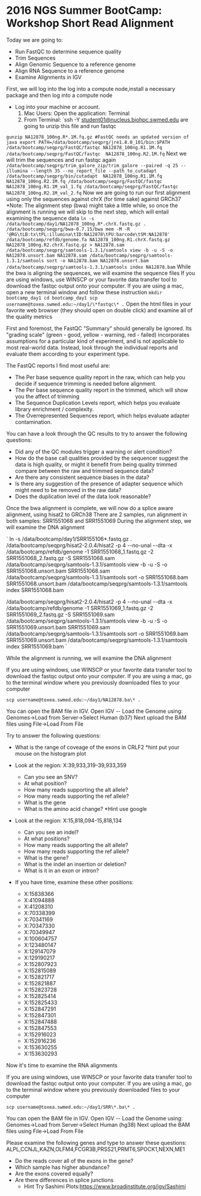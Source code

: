 # 2016 NGS Summer BootCamp: Workshop Short Read Alignment

Today we are going to:

* Run FastQC to determine sequence quality
* Trim Sequences
* Align Genomic Sequence to a reference genome
* Align RNA Sequence to a reference genome
* Examine Alignments in IGV

First, we will log into the log into a compute node,install a necessary package and then log into a compute node

* Log into your machine or account.
  1. Mac Users: Open the application: Terminal
  2. From Terminal: `ssh -Y  student01@nucleus.biohpc.swmed.edu
 are going to unzip this file and run fastqc

`
gunzip NA12878_100ng.R*.1M.fq.gz
#FastQC needs an updated version of java
export PATH=/data/bootcamp/seqprg/jre1.8.0_101/bin:$PATH
/data/bootcamp/seqprg/FastQC/fastqc NA12878_100ng.R1.1M.fq
/data/bootcamp/seqprg/FastQC/fastqc  NA12878_100ng.R2.1M.fq
`
Next we will trim the sequences and run fastqc again
`
/data/bootcamp/seqprg/trim_galore_zip/trim_galore --paired -q 25 --illumina --length 35 --no_report_file --path_to_cutadapt  /data/bootcamp/seqprg/bin/cutadapt  NA12878_100ng.R1.1M.fq NA12878_100ng.R2.1M.fq
/data/bootcamp/seqprg/FastQC/fastqc NA12878_100ng.R1.1M_val_1.fq
/data/bootcamp/seqprg/FastQC/fastqc NA12878_100ng.R2.1M_val_2.fq
`
Now we are going to run our first alignment using only the sequences against chrX (for time sake) against GRCh37
*Note: The alignment step (bwa) might take a little while, so once the alignment is running we will skip to the next step, which will entail examining the sequence data
`
ln -s /data/bootcamp/day1/NA12878_100ng.R*.chrX.fastq.gz .
/data/bootcamp/seqprg/bwa-0.7.15/bwa mem -M -R '@RG\tLB:tx\tPL:illumina\tID:NA12878\tPU:barcode\tSM:NA12878' /data/bootcamp/refdb/genome.fa NA12878_100ng.R1.chrX.fastq.gz NA12878_100ng.R2.chrX.fastq.gz > NA12878.sam
/data/bootcamp/seqprg/samtools-1.3.1/samtools view -b -u -S -o NA12878.unsort.bam NA12878.sam
/data/bootcamp/seqprg/samtools-1.3.1/samtools sort -o NA12878.bam NA12878.unsort.bam
/data/bootcamp/seqprg/samtools-1.3.1/samtools index NA12878.bam
`
While the bwa is aligning the sequences, we will examine the sequence files
If you are using windows, use WINSCP or your favorite data transfer tool to download the fastqc output onto your computer.
If you are using a mac, open a new terminal window and follow these instruction
`
mkdir bootcamp_day1
cd bootcamp_day1
scp username@toxea.swmed.edu:~/day1/\*fastqc\* .
`
Open the html files in your favorite web browser (they should open on double click) and examine all of the quality metrics

First and foremost, the FastQC "Summary" should generally be ignored. Its "grading scale" (green - good, yellow - warning, red - failed) incorporates assumptions for a particular kind of experiment, and is not applicable to most real-world data. Instead, look through the individual reports and evaluate them according to your experiment type.

The FastQC reports I find most useful are:

* The Per base sequence quality report in the raw, which can help you decide if sequence trimming is needed before alignment.
* The Per base sequence quality report in the trimmed, which will show you the affect of trimming
* The Sequence Duplication Levels report, which helps you evaluate library enrichment / complexity.
* The Overrepresented Sequences report, which helps evaluate adapter contamination.

You can have a look through the QC results to try to answer the following questions:

* Did any of the QC modules trigger a warning or alert condition?
* How do the base call qualities provided by the sequencer suggest the data is high quality, or might it benefit from being quality trimmed compare between the raw and trimmed sequence data?
* Are there any consistent sequence biases in the data?
*  Is there any suggestion of the presence of adapter sequence which might need to be removed in the raw data?
*  Does the duplication level of the data look reasonable? 

Once the bwa alignment is complete, we will now do a splice aware alignment, using hisat2 to GRCh38
There are 2 samples, run alignment in both samples: SRR1551068 and SRR1551069
During the alignment step, we will examine the DNA alignment

`
ln -s /data/bootcamp/day1/SRR155106*.fastq.gz .
/data/bootcamp/seqprg/hisat2-2.0.4/hisat2 -p 4 --no-unal --dta -x /data/bootcamp/refdb/genome -1 SRR1551068_1.fastq.gz -2 SRR1551068_2.fastq.gz -S SRR1551068.sam
/data/bootcamp/seqprg/samtools-1.3.1/samtools view -b -u -S -o SRR1551068.unsort.bam SRR1551068.sam
/data/bootcamp/seqprg/samtools-1.3.1/samtools sort -o SRR1551068.bam SRR1551068.unsort.bam
/data/bootcamp/seqprg/samtools-1.3.1/samtools index SRR1551068.bam

/data/bootcamp/seqprg/hisat2-2.0.4/hisat2 -p 4 --no-unal --dta -x /data/bootcamp/refdb/genome -1 SRR1551069_1.fastq.gz -2 SRR1551069_2.fastq.gz -S SRR1551069.sam
/data/bootcamp/seqprg/samtools-1.3.1/samtools view -b -u -S -o SRR1551069.unsort.bam SRR1551069.sam
/data/bootcamp/seqprg/samtools-1.3.1/samtools sort -o SRR1551069.bam SRR1551069.unsort.bam
/data/bootcamp/seqprg/samtools-1.3.1/samtools index SRR1551069.bam
`

While the alignment is running, we will examine the DNA alignment

If you are using windows, use WINSCP or your favorite data transfer tool to download the fastqc output onto your computer.
If you are using a mac, go to the terminal window where you previously downloaded files to your computer

`
scp username@toxea.swmed.edu:~/day1/NA12878.ba\* .
`

You can open the BAM file in IGV.  Open IGV -- Load the Genome using: Genomes->Load from Server->Select Human (b37)
Next upload the BAM files using File->Load From File

Try to answer the following questions:

* What is the range of coveage of the exons in CRLF2 *hint put your mouse on the histogram plot
* Look at the region: X:39,933,319-39,933,359

    * Can you see an SNV?
    * At what position?
    * How many reads supporting the alt allele?
    * How many reads supporting the ref allele?
    * What is the gene
    * What is the amino acid change? *Hint use google

* Look at the region: X:15,818,094-15,818,134

    * Can you see an indel?
    * At what positions?
    * How many reads supporting the alt allele?
    * How many reads supporting the ref allele?
    * What is the gene?
    * What is the indel an insertion or deletion?
    * What is it in an exon or intron?

* If you have time, examine these other positions:

    * X:15838366
    * X:41094888
    * X:41208310
    * X:70338399
    * X:70341169
    * X:70347330
    * X:70349947
    * X:100604757
    * X:123480147
    * X:129147079
    * X:129190217
    * X:152807923
    * X:152815089
    * X:152821717
    * X:152821887
    * X:152823728
    * X:152825414
    * X:152825433
    * X:152847291
    * X:152847301
    * X:152847488
    * X:152847553
    * X:152916023
    * X:152916236
    * X:153630255
    * X:153630293

Now it's time to examine the RNA alignments

If you are using windows, use WINSCP or your favorite data transfer tool to download the fastqc output onto your computer.
If you are using a mac, go to the terminal window where you previously downloaded files to your computer

`
scp username@toxea.swmed.edu:~/day1/SRR\*.ba\* .
`

You can open the BAM file in IGV.  Open IGV -- Load the Genome using: Genomes->Load from Server->Select Human (hg38)
Next upload the BAM files using File->Load From File

Please examine the following genes and type to answer these questions:
ALPL,CCNJL,KAZN,OLFM4,FCGR3B,PRSS21,PRMT6,SPOCK1,NEXN,ME1

* Do the reads cover all of the exons in the gene?
* Which sample has higher abundance?
* Are the exons covered equally?
* Are there differences in splice junctions
  * Hint Try Sashimi Plots:https://www.broadinstitute.org/igv/Sashimi

